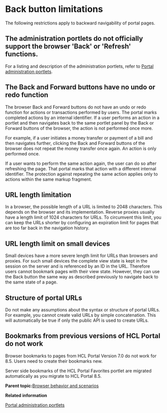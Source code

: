 # Back button limitations 

The following restrictions apply to backward navigability of portal pages.

## The administration portlets do not officially support the browser 'Back' or 'Refresh' functions.

For a listing and description of the administration portlets, refer to [Portal administration portlets](adpltadm.md).

## The Back and Forward buttons have no undo or redo function

The browser Back and Forward buttons do not have an undo or redo function for actions or transactions performed by users. The portal marks completed actions by an internal identifier. If a user performs an action in a portlet and then navigates back to the same portlet panel by the Back or Forward buttons of the browser, the action is not performed once more.

For example, if a user initiates a money transfer or payment of a bill and then navigates further, clicking the Back and Forward buttons of the browser does not repeat the money transfer once again. An action is only performed once.

If a user wants to perform the same action again, the user can do so after refreshing the page. That portal marks that action with a different internal identifier. The protection against repeating the same action applies only to actions within the same markup fragment.

## URL length limitation

In a browser, the possible length of a URL is limited to 2048 characters. This depends on the browser and its implementation. Reverse proxies usually have a length limit of 1024 characters for URLs. To circumvent this limit, you can keep the URLs shorter by configuring an expiration limit for pages that are too far back in the navigation history.

## URL length limit on small devices

Small devices have a more severe length limit for URLs than browsers and proxies. For such small devices the complete view state is kept in the session on the server and is referenced by an ID in the URL. Therefore users cannot bookmark pages with their view state. However, they can use the Back button the same way as described previously to navigate back to the same state of a page.

## Structure of portal URLs

Do not make any assumptions about the syntax or structure of portal URLs. For example, you cannot create valid URLs by simple concatenation. This will automatically be true if only the public API is used to create URLs.

## Bookmarks from previous versions of HCL Portal do not work

Browser bookmarks to pages from HCL Portal Version 7.0 do not work for 8.5. Users need to create their bookmarks new.

Server side bookmarks of the HCL Portal Favorites portlet are migrated automatically as you migrate to HCL Portal 8.5.

**Parent topic:**[Browser behavior and scenarios ](../admin-system/adbackbut.md)

**Related information**  


[Portal administration portlets ](../admin-system/adpltadm.md)


